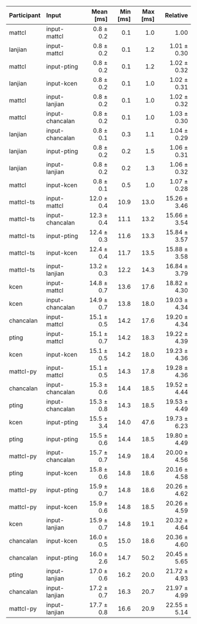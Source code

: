 | Participant | Input | Mean [ms] | Min [ms] | Max [ms] | Relative |
|:---|:---|---:|---:|---:|---:|
| mattcl | input-mattcl | 0.8 ± 0.2 | 0.1 | 1.0 | 1.00 |
| lanjian | input-mattcl | 0.8 ± 0.2 | 0.1 | 1.2 | 1.01 ± 0.30 |
| mattcl | input-pting | 0.8 ± 0.2 | 0.1 | 1.2 | 1.02 ± 0.32 |
| lanjian | input-kcen | 0.8 ± 0.2 | 0.1 | 1.0 | 1.02 ± 0.31 |
| mattcl | input-lanjian | 0.8 ± 0.2 | 0.1 | 1.0 | 1.02 ± 0.32 |
| mattcl | input-chancalan | 0.8 ± 0.2 | 0.1 | 1.0 | 1.03 ± 0.30 |
| lanjian | input-chancalan | 0.8 ± 0.1 | 0.3 | 1.1 | 1.04 ± 0.29 |
| lanjian | input-pting | 0.8 ± 0.2 | 0.2 | 1.5 | 1.06 ± 0.31 |
| lanjian | input-lanjian | 0.8 ± 0.2 | 0.2 | 1.3 | 1.06 ± 0.32 |
| mattcl | input-kcen | 0.8 ± 0.1 | 0.5 | 1.0 | 1.07 ± 0.28 |
| mattcl-ts | input-mattcl | 12.0 ± 0.4 | 10.9 | 13.0 | 15.26 ± 3.46 |
| mattcl-ts | input-chancalan | 12.3 ± 0.4 | 11.1 | 13.2 | 15.66 ± 3.54 |
| mattcl-ts | input-pting | 12.4 ± 0.3 | 11.6 | 13.3 | 15.84 ± 3.57 |
| mattcl-ts | input-kcen | 12.4 ± 0.4 | 11.7 | 13.5 | 15.88 ± 3.58 |
| mattcl-ts | input-lanjian | 13.2 ± 0.3 | 12.2 | 14.3 | 16.84 ± 3.79 |
| kcen | input-mattcl | 14.8 ± 0.7 | 13.6 | 17.6 | 18.82 ± 4.30 |
| kcen | input-chancalan | 14.9 ± 0.7 | 13.8 | 18.0 | 19.03 ± 4.34 |
| chancalan | input-mattcl | 15.1 ± 0.5 | 14.2 | 17.6 | 19.20 ± 4.34 |
| pting | input-mattcl | 15.1 ± 0.7 | 14.2 | 18.3 | 19.22 ± 4.39 |
| kcen | input-kcen | 15.1 ± 0.5 | 14.2 | 18.0 | 19.23 ± 4.36 |
| mattcl-py | input-mattcl | 15.1 ± 0.5 | 14.3 | 17.8 | 19.28 ± 4.36 |
| chancalan | input-chancalan | 15.3 ± 0.6 | 14.4 | 18.5 | 19.52 ± 4.44 |
| pting | input-chancalan | 15.3 ± 0.8 | 14.3 | 18.5 | 19.53 ± 4.49 |
| kcen | input-pting | 15.5 ± 3.4 | 14.0 | 47.6 | 19.73 ± 6.23 |
| pting | input-pting | 15.5 ± 0.6 | 14.4 | 18.5 | 19.80 ± 4.49 |
| mattcl-py | input-chancalan | 15.7 ± 0.7 | 14.9 | 18.4 | 20.00 ± 4.56 |
| pting | input-kcen | 15.8 ± 0.6 | 14.8 | 18.6 | 20.16 ± 4.58 |
| mattcl-py | input-pting | 15.9 ± 0.7 | 14.8 | 18.6 | 20.26 ± 4.62 |
| mattcl-py | input-kcen | 15.9 ± 0.6 | 14.8 | 18.5 | 20.26 ± 4.59 |
| kcen | input-lanjian | 15.9 ± 0.7 | 14.8 | 19.1 | 20.32 ± 4.64 |
| chancalan | input-kcen | 16.0 ± 0.5 | 15.0 | 18.6 | 20.36 ± 4.60 |
| chancalan | input-pting | 16.0 ± 2.6 | 14.7 | 50.2 | 20.45 ± 5.65 |
| pting | input-lanjian | 17.0 ± 0.6 | 16.2 | 20.0 | 21.72 ± 4.93 |
| chancalan | input-lanjian | 17.2 ± 0.7 | 16.3 | 20.7 | 21.97 ± 4.99 |
| mattcl-py | input-lanjian | 17.7 ± 0.8 | 16.6 | 20.9 | 22.55 ± 5.14 |
